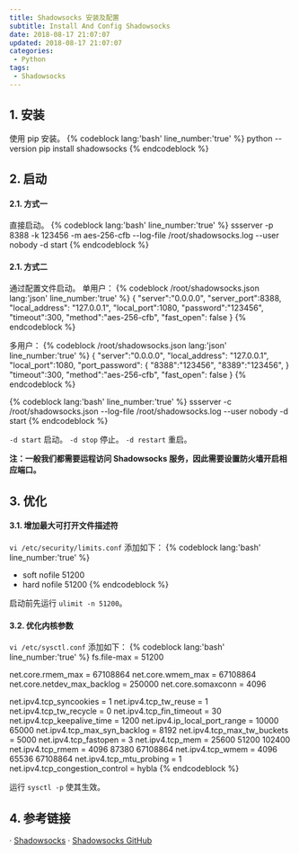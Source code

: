 ```yaml
---
title: Shadowsocks 安装及配置
subtitle: Install And Config Shadowsocks
date: 2018-08-17 21:07:07
updated: 2018-08-17 21:07:07
categories:
 - Python
tags:
 - Shadowsocks
---
```


## 1. 安装
使用 pip 安装。
{% codeblock lang:'bash' line_number:'true' %}
python --version
pip install shadowsocks
{% endcodeblock %}

## 2. 启动

#### 2.1. 方式一
直接启动。
{% codeblock lang:'bash' line_number:'true' %}
ssserver -p 8388 -k 123456 -m aes-256-cfb --log-file /root/shadowsocks.log --user nobody -d start
{% endcodeblock %}

<!--more-->

#### 2.1. 方式二
通过配置文件启动。
单用户：
{% codeblock /root/shadowsocks.json lang:'json' line_number:'true' %}
{
  "server":"0.0.0.0",
  "server_port":8388,
  "local_address": "127.0.0.1",
  "local_port":1080,
  "password":"123456",
  "timeout":300,
  "method":"aes-256-cfb",
  "fast_open": false
}
{% endcodeblock %}

多用户：
{% codeblock /root/shadowsocks.json lang:'json' line_number:'true' %}
{
  "server":"0.0.0.0",
  "local_address": "127.0.0.1",
  "local_port":1080,
  "port_password": {
    "8388":"123456",
    "8389":"123456",
  }
  "timeout":300,
  "method":"aes-256-cfb",
  "fast_open": false
}
{% endcodeblock %}

{% codeblock lang:'bash' line_number:'true' %}
ssserver -c /root/shadowsocks.json --log-file /root/shadowsocks.log --user nobody -d start
{% endcodeblock %}

`-d start` 启动。
`-d stop` 停止。
`-d restart` 重启。

__注：一般我们都需要运程访问 Shadowsocks 服务，因此需要设置防火墙开启相应端口。__

## 3. 优化
#### 3.1. 增加最大可打开文件描述符
`vi /etc/security/limits.conf`
添加如下：
{% codeblock lang:'bash' line_number:'true' %}
* soft nofile 51200
* hard nofile 51200
{% endcodeblock %}

启动前先运行 `ulimit -n 51200`。

#### 3.2. 优化内核参数
`vi /etc/sysctl.conf`
添加如下：
{% codeblock lang:'bash' line_number:'true' %}
fs.file-max = 51200

net.core.rmem_max = 67108864
net.core.wmem_max = 67108864
net.core.netdev_max_backlog = 250000
net.core.somaxconn = 4096

net.ipv4.tcp_syncookies = 1
net.ipv4.tcp_tw_reuse = 1
net.ipv4.tcp_tw_recycle = 0
net.ipv4.tcp_fin_timeout = 30
net.ipv4.tcp_keepalive_time = 1200
net.ipv4.ip_local_port_range = 10000 65000
net.ipv4.tcp_max_syn_backlog = 8192
net.ipv4.tcp_max_tw_buckets = 5000
net.ipv4.tcp_fastopen = 3
net.ipv4.tcp_mem = 25600 51200 102400
net.ipv4.tcp_rmem = 4096 87380 67108864
net.ipv4.tcp_wmem = 4096 65536 67108864
net.ipv4.tcp_mtu_probing = 1
net.ipv4.tcp_congestion_control = hybla
{% endcodeblock %}

运行 `sysctl -p` 使其生效。

## 4. 参考链接
· [Shadowsocks][]
· [Shadowsocks GitHub][]

[Shadowsocks]: http://shadowsocks.org/en/index.html
[Shadowsocks GitHub]: https://github.com/shadowsocks/shadowsocks/wiki
